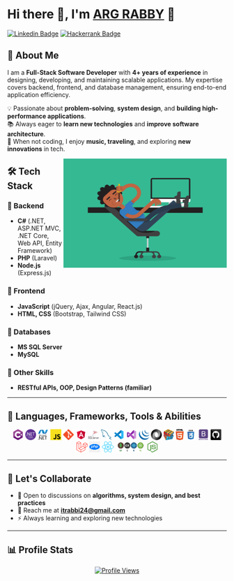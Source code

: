 # Hi there 👋, I'm [ARG RABBY](https://github.com/itrabbi24/) 🚀  

[![Linkedin Badge](https://img.shields.io/badge/LinkedIn-0077B5?style=for-the-badge&logo=linkedin&logoColor=white)](https://www.linkedin.com/in/itrabbi24)
[![Hackerrank Badge](https://img.shields.io/badge/HackerRank-2EC866?style=for-the-badge&logo=hackerrank&logoColor=white)](https://www.hackerrank.com/itrabbi24)

## 🚀 About Me  
I am a **Full-Stack Software Developer** with **4+ years of experience** in designing, developing, and maintaining scalable applications. My expertise covers backend, frontend, and database management, ensuring end-to-end application efficiency.  

💡 Passionate about **problem-solving**, **system design**, and **building high-performance applications**.  
📚 Always eager to **learn new technologies** and **improve software architecture**.  
🎵 When not coding, I enjoy **music, traveling**, and exploring **new innovations** in tech.  



<img align="right" height="250" width="375" src="https://raw.githubusercontent.com/itrabbi24/itrabbi24/master/gifs/coder.gif" alt="Coding Animation" />


## 🛠️ Tech Stack  
### 🔹 Backend  
- **C#** (.NET, ASP.NET MVC, .NET Core, Web API, Entity Framework)  
- **PHP** (Laravel)  
- **Node.js** (Express.js)  

### 🔹 Frontend  
- **JavaScript** (jQuery, Ajax, Angular, React.js)  
- **HTML, CSS** (Bootstrap, Tailwind CSS)  

### 🔹 Databases  
- **MS SQL Server**  
- **MySQL**  

### 🔹 Other Skills  
- **RESTful APIs, OOP, Design Patterns (familiar)**  

---

## 💎 Languages, Frameworks, Tools & Abilities  
<p align="center">
  <code><img title="C#" height="25" src="https://raw.githubusercontent.com/itrabbi24/itrabbi24/6724d766d96715569dcf0d92fe4328b81a059bf4/icon/cSharp.svg"></code>
  <code><img title=".NetCore" height="25" src="https://raw.githubusercontent.com/itrabbi24/itrabbi24/232e203c9f6fe88601c8b774401d093bbb1f8a94/icon/dotnetcore.svg"></code>
  <code><img title=".Net" height="25" src="https://raw.githubusercontent.com/itrabbi24/itrabbi24/232e203c9f6fe88601c8b774401d093bbb1f8a94/icon/dot-net-original-wordmark.svg"></code>
  <code><img title="Javascript" height="25" src="https://raw.githubusercontent.com/itrabbi24/itrabbi24/6724d766d96715569dcf0d92fe4328b81a059bf4/icon/javascript.svg"></code>
  <code><img title="Git" height="25" src="https://raw.githubusercontent.com/itrabbi24/itrabbi24/6724d766d96715569dcf0d92fe4328b81a059bf4/icon/git-original.svg"></code>
  <code><img title="AngularJS" height="25" src="https://raw.githubusercontent.com/itrabbi24/itrabbi24/6724d766d96715569dcf0d92fe4328b81a059bf4/icon/angular.svg"></code>
  <code><img title="MsSQL" height="25" src="https://raw.githubusercontent.com/itrabbi24/itrabbi24/6724d766d96715569dcf0d92fe4328b81a059bf4/icon/mssql.svg"></code>
  <code><img title="Mysql" height="25" src="https://raw.githubusercontent.com/itrabbi24/itrabbi24/6724d766d96715569dcf0d92fe4328b81a059bf4/icon/mysql.svg"></code>
  <code><img title="Visual Studio Code" height="25" src="https://raw.githubusercontent.com/itrabbi24/itrabbi24/6724d766d96715569dcf0d92fe4328b81a059bf4/icon/icons8-visual-studio-code-2019.svg"></code>
  <code><img title="Microsoft Visual Studio" height="25" src="https://raw.githubusercontent.com/itrabbi24/itrabbi24/6724d766d96715569dcf0d92fe4328b81a059bf4/icon/icons8-visual-studio-2019.svg"></code>
  <code><img title="JQuery" height="25" src="https://raw.githubusercontent.com/itrabbi24/itrabbi24/6724d766d96715569dcf0d92fe4328b81a059bf4/icon/jquery-original.svg"></code>
  <code><img title="JSON" height="25" src="https://raw.githubusercontent.com/itrabbi24/itrabbi24/6724d766d96715569dcf0d92fe4328b81a059bf4/icon/json.svg"></code>
  <code><img title="Problem Solving" height="25" src="https://raw.githubusercontent.com/itrabbi24/itrabbi24/6724d766d96715569dcf0d92fe4328b81a059bf4/icon/problemSolving.png"></code>
  <code><img title="HTML5" height="25" src="https://raw.githubusercontent.com/itrabbi24/itrabbi24/6724d766d96715569dcf0d92fe4328b81a059bf4/icon/html5.svg"></code>
  <code><img title="CSS" height="25" src="https://raw.githubusercontent.com/itrabbi24/itrabbi24/6724d766d96715569dcf0d92fe4328b81a059bf4/icon/css.svg"></code>
  <code><img title="Bootstrap" height="25" src="https://raw.githubusercontent.com/itrabbi24/itrabbi24/6724d766d96715569dcf0d92fe4328b81a059bf4/icon/bootstrap-plain-wordmark.svg"></code>
  <code><img title="GitHub" height="25" src="https://raw.githubusercontent.com/itrabbi24/itrabbi24/6724d766d96715569dcf0d92fe4328b81a059bf4/icon/github.svg"></code>
  <code><img title="Laravel" height="25" src="https://raw.githubusercontent.com/itrabbi24/itrabbi24/master/icon/laravel.png"></code>
  <code><img title="PHP" height="25" src="https://raw.githubusercontent.com/itrabbi24/itrabbi24/master/icon/php.png"></code>
  <code><img title="React" height="25" src="https://raw.githubusercontent.com/itrabbi24/itrabbi24/master/icon/React-icon.svg.png"></code>
  <code><img title="MERN-Stack" height="25" src="https://raw.githubusercontent.com/itrabbi24/itrabbi24/master/icon/mern-stack.png"></code>
  <code><img title="NodeJS" height="25" src="https://raw.githubusercontent.com/itrabbi24/itrabbi24/master/icon/node-js-icon-454x512-nztofx17.png"></code>
</p>

---

## 📌 Let's Collaborate  
- 💬 Open to discussions on **algorithms, system design, and best practices**  
- 📧 Reach me at **itrabbi24@gmail.com**  
- ⚡ Always learning and exploring new technologies  

---

## 📊 Profile Stats  
<p align="center">
  <a href="https://github.com/itrabbi24">
    <img src="https://komarev.com/ghpvc/?username=itrabbi24&style=for-the-badge&color=brightgreen" alt="Profile Views">
  </a>
</p>
